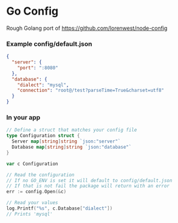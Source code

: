 # Go Config
Rough Golang port of https://github.com/lorenwest/node-config

### Example config/default.json
```json
{
  "server": {
    "port": ":8080"
  },
  "database": {
    "dialect": "mysql",
    "connection": "root@/test?parseTime=True&charset=utf8"
  }
}
```

### In your app
```go
// Define a struct that matches your config file
type Configuration struct {
  Server map[string]string `json:"server"`
  Database map[string]string `json:"database"`
}

var c Configuration

// Read the configuration
// If no GO_ENV is set it will default to config/default.json
// If that is not fail the package will return with an error
err := config.Open(&c)

// Read your values
log.Printf("%s", c.Database["dialect"])
// Prints 'mysql'
```
